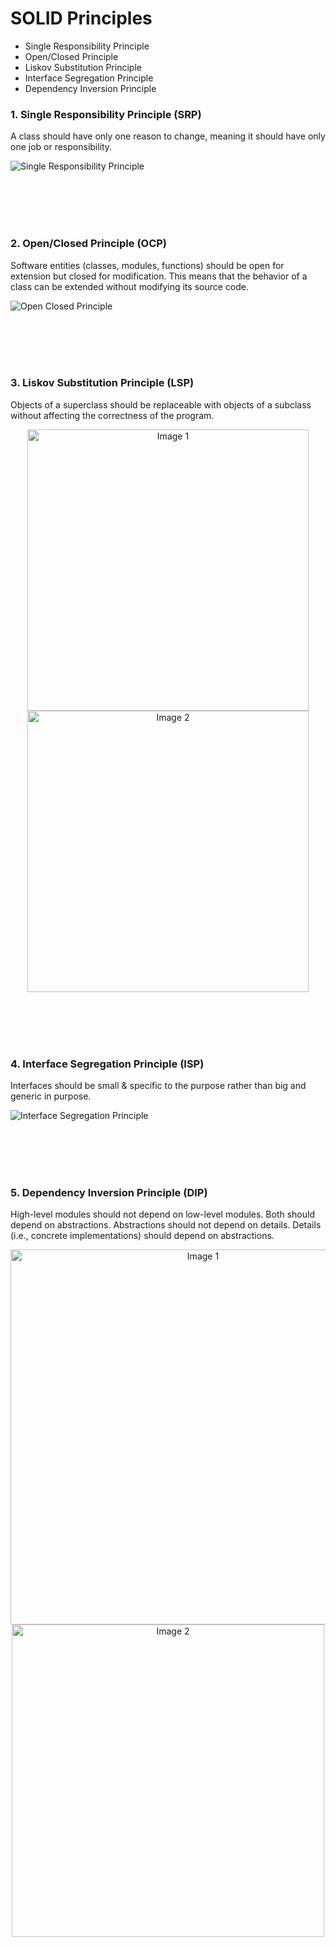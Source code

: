 # SOLID Principles
- Single Responsibility Principle
- Open/Closed Principle
- Liskov Substitution Principle
- Interface Segregation Principle
- Dependency Inversion Principle


### 1. Single Responsibility Principle (SRP)
A class should have only one reason to change, meaning it should have only one job or responsibility.  

![Single Responsibility Principle](../../images/single-responsiblity-principle.png)


<br></br>
<br></br>


### 2. Open/Closed Principle (OCP)
Software entities (classes, modules, functions) should be open for extension but closed for modification. This means that the behavior of a class can be extended without modifying its source code.  

![Open Closed Principle](../../images/open-closed-principle.png)


<br></br>
<br></br>

### 3. Liskov Substitution Principle (LSP)
Objects of a superclass should be replaceable with objects of a subclass without affecting the correctness of the program.  

<p align="center">
  <img src="../../images/lsp-violation-bird.png" alt="Image 1" width="450"/>
  <img src="../../images/lsp-correction-bird.png" alt="Image 2" width="450"/>
</p>


<br></br>
<br></br>


### 4. Interface Segregation Principle (ISP)
Interfaces should be small & specific to the purpose rather than big and generic in purpose.  

![Interface Segregation Principle](../../images/interface-seggregation-principle.png)

<br></br>
<br></br>


### 5. Dependency Inversion Principle (DIP)
High-level modules should not depend on low-level modules. Both should depend on abstractions. Abstractions should not depend on details. Details (i.e., concrete implementations) should depend on abstractions.  

<p align="center">
  <img src="../../images/dip-violation-notification.png" alt="Image 1" width="600"/>
  <img src="../../images/dip-correction-notification.png" alt="Image 2" width="500"/>
</p>